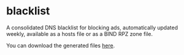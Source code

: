 # blacklist

A consolidated DNS blacklist for blocking ads, automatically updated weekly, available as a hosts file or as a BIND RPZ zone file.

You can download the generated files [here](https://github.com/chrsclmn/blacklist/releases).
